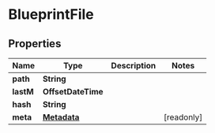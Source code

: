 

# BlueprintFile


## Properties

| Name | Type | Description | Notes |
|------------ | ------------- | ------------- | -------------|
|**path** | **String** |  |  |
|**lastM** | **OffsetDateTime** |  |  |
|**hash** | **String** |  |  |
|**meta** | [**Metadata**](Metadata.md) |  |  [readonly] |



